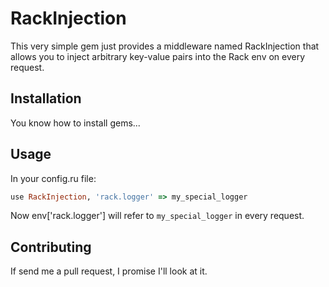 # RackInjection

This very simple gem just provides a middleware named RackInjection that
allows you to inject arbitrary key-value pairs into the Rack env on every
request.

## Installation

You know how to install gems...

## Usage

In your config.ru file:
```ruby
use RackInjection, 'rack.logger' => my_special_logger
```
Now env['rack.logger'] will refer to `my_special_logger` in every
request.

## Contributing

If send me a pull request, I promise I'll look at it.
